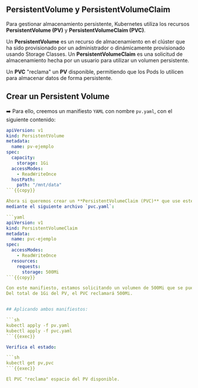 ﻿## PersistentVolume y PersistentVolumeClaim

Para gestionar almacenamiento persistente, Kubernetes utiliza los recursos **PersistentVolume (PV)** y **PersistentVolumeClaim (PVC)**.


Un **PersistentVolume** es un recurso de almacenamiento en el clúster que ha sido provisionado por un administrador o dinámicamente provisionado usando Storage Classes. Un **PersistentVolumeClaim** es una solicitud de almacenamiento hecha por un usuario para utilizar un volumen persistente.

Un **PVC** "reclama" un **PV** disponible, permitiendo que los Pods lo utilicen para almacenar datos de forma persistente.
## Crear un Persistent Volume

➡️ Para ello, creemos un manifiesto `YAML` con nombre `pv.yaml`, con el siguiente contenido:

```yaml
apiVersion: v1
kind: PersistentVolume
metadata:
  name: pv-ejemplo
spec:
  capacity:
    storage: 1Gi
  accessModes:
    - ReadWriteOnce
  hostPath:
    path: "/mnt/data"
```{{copy}}

Ahora si queremos crear un **PersistentVolumeClaim (PVC)** que use este PV, podemos hacer una reclamación de almacenamiento.
mediante el siguiente archivo `pvc.yaml`:

```yaml
apiVersion: v1
kind: PersistentVolumeClaim
metadata:
  name: pvc-ejemplo
spec:
  accessModes:
    - ReadWriteOnce
  resources:
    requests:
      storage: 500Mi
```{{copy}}

Con este manifiesto, estamos solicitando un volumen de 500Mi que se pueden montar en modo de lectura y escritura por un solo nodo.
Del total de 1Gi del PV, el PVC reclamará 500Mi.


## Aplicando ambos manifiestos:

```sh
kubectl apply -f pv.yaml
kubectl apply -f pvc.yaml
```{{exec}}

Verifica el estado:

```sh
kubectl get pv,pvc
```{{exec}}

El PVC "reclama" espacio del PV disponible.
